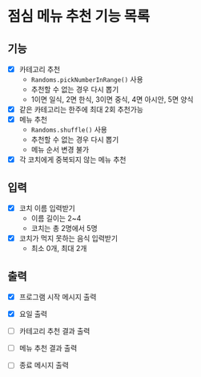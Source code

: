 # 점심 메뉴 추천 기능 목록

## 기능 

* [x] 카테고리 추천
  * `Randoms.pickNumberInRange()` 사용
  * 추천할 수 없는 경우 다시 뽑기
  * 1이면 일식, 2면 한식, 3이면 중식, 4면 아시안, 5면 양식
* [x] 같은 카테고리는 한주에 최대 2회 추천가능
* [x] 메뉴 추천
  * `Randoms.shuffle()` 사용
  * 추천할 수 없는 경우 다시 뽑기
  * 메뉴 순서 변경 불가
* [x] 각 코치에게 중복되지 않는 메뉴 추천

## 입력

* [x] 코치 이름 입력받기
  * 이름 길이는 2~4
  * 코치는 총 2명에서 5명
* [x] 코치가 먹지 못하는 음식 입력받기
  * 최소 0개, 최대 2개


## 출력

* [x] 프로그램 시작 메시지 출력
* [x] 요일 출력
* [ ] 카테고리 추천 결과 출력
* [ ] 메뉴 추천 결과 출력
* [ ] 종료 메시지 출력

